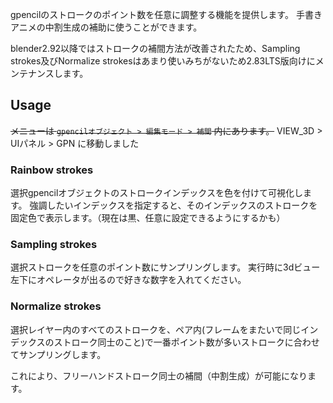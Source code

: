 gpencilのストロークのポイント数を任意に調整する機能を提供します。
手書きアニメの中割生成の補助に使うことができます。

blender2.92以降ではストロークの補間方法が改善されたため、Sampling strokes及びNormalize strokesはあまり使いみちがないため2.83LTS版向けにメンテナンスします。


## Usage
~~メニューは `gpencilオブジェクト > 編集モード > 補間` 内にあります。~~
VIEW_3D > UIパネル > GPN に移動しました
### Rainbow strokes
選択gpencilオブジェクトのストロークインデックスを色を付けて可視化します。
強調したいインデックスを指定すると、そのインデックスのストロークを固定色で表示します。（現在は黒、任意に設定できるようにするかも）

### Sampling strokes
選択ストロークを任意のポイント数にサンプリングします。
実行時に3dビュー左下にオペレータが出るので好きな数字を入れてください。

### Normalize strokes
選択レイヤー内のすべてのストロークを、ペア内(フレームをまたいで同じインデックスのストローク同士のこと)で一番ポイント数が多いストロークに合わせてサンプリングします。

これにより、フリーハンドストローク同士の補間（中割生成）が可能になります。
